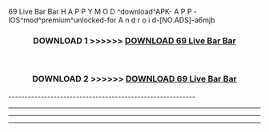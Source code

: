  69 Live Bar Bar  H A P P Y M O D ^download^APK- A P P -IOS^mod^premium^unlocked-for A n d r o i d-[NO.ADS]-a6mjb



<div align="center">

<h3>DOWNLOAD 1 >>>>>> <a href="https://en-mod.web.app/?en= 69 Live Bar Bar ">DOWNLOAD 69 Live Bar Bar  </a></h3><br>

<h3>DOWNLOAD 2 >>>>>> <a href="https://en-mod.web.app/?en= 69 Live Bar Bar ">DOWNLOAD 69 Live Bar Bar  </a></h3>

</div>
----------------------------------------------------------

----------------------------------------------------------

----------------------------------------------------------

----------------------------------------------------------



